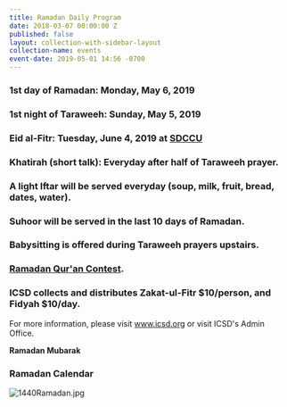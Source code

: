 ```yaml
---
title: Ramadan Daily Program
date: 2018-03-07 00:00:00 Z
published: false
layout: collection-with-sidebar-layout
collection-name: events
event-date: 2019-05-01 14:56 -0700
---
```


### 1st day of Ramadan: Monday, May 6, 2019  
### 1st night of Taraweeh: Sunday, May 5, 2019  
### Eid al-Fitr: Tuesday, June 4, 2019 at [SDCCU](http://www.icsd.org/events/eid-mubarak)
### Khatirah (short talk): Everyday after half of Taraweeh prayer.
### A light Iftar will be served everyday (soup, milk, fruit, bread, dates, water).
### Suhoor will be served in the last 10 days of Ramadan.
### Babysitting is offered during Taraweeh prayers upstairs.
### [Ramadan Qur'an Contest](http://www.icsd.org/events/quran-memorization-contest). 
### ICSD collects and distributes Zakat-ul-Fitr $10/person, and Fidyah $10/day.

For more information, please visit www.icsd.org or visit ICSD's Admin Office.

**Ramadan Mubarak**

### Ramadan Calendar
![1440Ramadan.jpg]({{site.baseurl}}/media/1440Ramadan.jpg)
